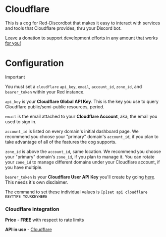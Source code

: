 # Cloudflare
This is a cog for Red-Discordbot that makes it easy to interact with services and tools that Cloudflare provides, thru your Discord bot.

[Leave a donation to support development efforts in any amount that works for you!](https://donate.stripe.com/eVag0y2kI9BI36McNa)

# Configuration
> [!IMPORTANT]
> You must set a `cloudflare` `api_key`, `email`, `account_id`, `zone_id`, and `bearer_token` within your Red instance.
>
> `api_key` is your **Cloudflare Global API Key**. This is the key you use to query Cloudflare public/semi-public resources, period.
>
> `email` is the email attached to your **Cloudflare Account**, aka, the email you used to sign in.
>
> `account_id` is listed on every domain's initial dashboard page. We recommend you choose your "primary" domain's `account_id`, if you plan to take advantage of all of the features the cog supports.
>
> `zone_id` is above the `account_id`, same location. We recommend you choose your "primary" domain's `zone_id`, if you plan to manage it. You can rotate your `zone_id` to manage different domains under your  Cloudflare account, if you have multiple.
>
> `bearer_token` is your **Cloudflare User API Key** you'll create by going [here](https://dash.cloudflare.com/profile/api-tokens). This needs it's own disclaimer.
>
> The command to set these individual values is `[p]set api cloudflare KEYTYPE YOURKEYHERE`
### Cloudflare  integration

**Price** - **FREE** with respect to rate limits

**API in use** - [Cloudflare](https://developers.cloudflare.com/api/)
